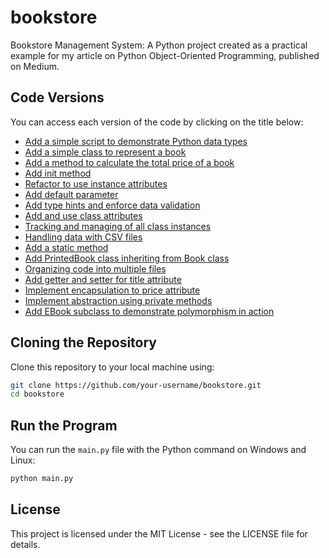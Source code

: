 # bookstore
Bookstore Management System: A Python project created as a practical example for my article on Python Object-Oriented Programming, published on Medium.

## Code Versions
You can access each version of the code by clicking on the title below:

- [Add a simple script to demonstrate Python data types](https://github.com/TheSaharFarahzad/bookstore/tree/v1)
- [Add a simple class to represent a book](https://github.com/TheSaharFarahzad/bookstore/tree/v2)
- [Add a method to calculate the total price of a book](https://github.com/TheSaharFarahzad/bookstore/tree/v3)
- [Add init method](https://github.com/TheSaharFarahzad/bookstore/tree/v4)
- [Refactor to use instance attributes](https://github.com/TheSaharFarahzad/bookstore/tree/v5)
- [Add default parameter](https://github.com/TheSaharFarahzad/bookstore/tree/v6)
- [Add type hints and enforce data validation](https://github.com/TheSaharFarahzad/bookstore/tree/v7)
- [Add and use class attributes](https://github.com/TheSaharFarahzad/bookstore/tree/v8)
- [Tracking and managing of all class instances](https://github.com/TheSaharFarahzad/bookstore/tree/v9)
- [Handling data with CSV files](https://github.com/TheSaharFarahzad/bookstore/tree/v10)
- [Add a static method](https://github.com/TheSaharFarahzad/bookstore/tree/v11)
- [Add PrintedBook class inheriting from Book class](https://github.com/TheSaharFarahzad/bookstore/tree/v12)
- [Organizing code into multiple files](https://github.com/TheSaharFarahzad/bookstore/tree/v13)
- [Add getter and setter for title attribute](https://github.com/TheSaharFarahzad/bookstore/tree/v14)
- [Implement encapsulation to price attribute](https://github.com/TheSaharFarahzad/bookstore/tree/v15)
- [Implement abstraction using private methods](https://github.com/TheSaharFarahzad/bookstore/tree/v16)
- [Add EBook subclass to demonstrate polymorphism in action](https://github.com/TheSaharFarahzad/bookstore/tree/v17)


## Cloning the Repository
Clone this repository to your local machine using:

```bash
git clone https://github.com/your-username/bookstore.git
cd bookstore
```

## Run the Program
You can run the `main.py` file with the Python command on Windows and Linux:

```bash
python main.py
```

## License
This project is licensed under the MIT License - see the LICENSE file for details.
